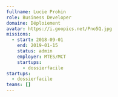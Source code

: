 ```yaml
---
fullname: Lucie Prohin
role: Business Developer
domaine: Déploiement
avatar: https://i.goopics.net/Pno5Q.jpg
missions:
  - start: 2018-09-01
    end: 2019-01-15
    status: admin
    employer: MTES/MCT
    startups:
      - dossierfacile
startups:
  - dossierfacile
teams: []
---
```

